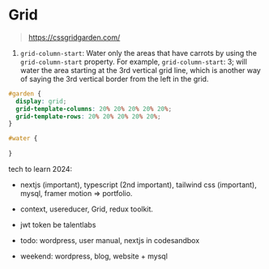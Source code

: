 # Grid

> https://cssgridgarden.com/


1. `grid-column-start`: Water only the areas that have carrots by using the `grid-column-start` property. For example, `grid-column-start`: 3; will water the area starting at the 3rd vertical grid line, which is another way of saying the 3rd vertical border from the left in the grid.

```css
#garden {
  display: grid;
  grid-template-columns: 20% 20% 20% 20% 20%;
  grid-template-rows: 20% 20% 20% 20% 20%;
}

#water {
  
}
```

tech to learn 2024:

- nextjs (important), typescript (2nd important), tailwind css (important), mysql, framer motion => portfolio.

- context, usereducer, Grid, redux toolkit.

- jwt token be talentlabs
- todo: wordpress, user manual, nextjs in codesandbox
- weekend: wordpress, blog, website + mysql